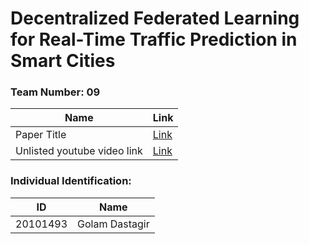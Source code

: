 # Decentralized Federated Learning for Real-Time Traffic Prediction in Smart Cities

### Team Number: 09

| Name | Link |
| --- | --- |
| Paper Title | [Link](https://interscity.org/assets/Towards.pdf) |
| Unlisted youtube video link | [Link](https://www.youtube.com/watch?v=kQpnVkEKT3Q) |



### Individual Identification:

| ID | Name |
| :---: | :---: |
| 20101493 | Golam Dastagir |

